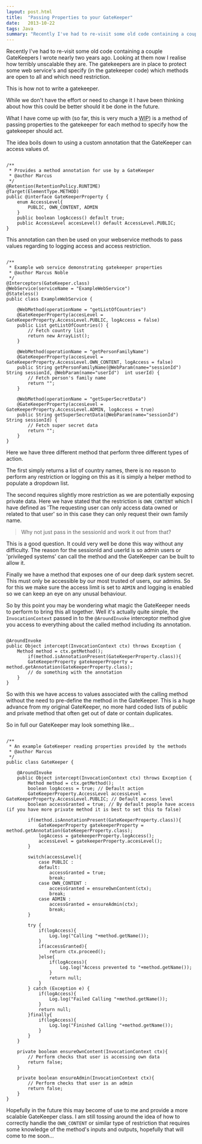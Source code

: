 ```yaml
---
layout: post.html
title:  "Passing Properties to your GateKeeper"
date:   2013-10-22
tags: Java
summary: "Recently I've had to re-visit some old code containing a couple GateKeepers I wrote nearly two years ago. Looking at them now I realise how terribly unscalable they are. The gatekeepers are in place to protect some web service's and specify (in the gatekeeper code) which methods are open to all and which need restriction. <br/><br/>This is how not to write a gatekeeper."
---
```


Recently I've had to re-visit some old code containing a couple GateKeepers I wrote nearly two years ago. Looking at them now I realise how terribly unscalable they are. The gatekeepers are in place to protect some web service's and specify (in the gatekeeper code) which methods are open to all and which need restriction.

This is how not to write a gatekeeper.

While we don't have the effort or need to change it I have been thinking about how this could be better should it be done in the future.

What I have come up with (so far, this is very much a <abbr title="Work in Progress">WIP</abbr>) is a method of passing properties to the gatekeeper for each method to specify how the gatekeeper should act.

The idea boils down to using a custom annotation that the GateKeeper can access values of.

<pre><code class="java">
/**
 * Provides a method annotation for use by a GateKeeper
 * @author Marcus
 */
@Retention(RetentionPolicy.RUNTIME)
@Target(ElementType.METHOD)
public @interface GateKeeperProperty {
    enum AccessLevel{
        PUBLIC, OWN_CONTENT, ADMIN
    }
    public boolean logAccess() default true;
    public AccessLevel accesLevel() default AccessLevel.PUBLIC;
}
</code></pre>

This annotation can then be used on your webservice methods to pass values regarding to logging access and access restriction.

<pre><code class="java">
/**
 * Example web service demonstrating gatekeeper properties
 * @author Marcus Noble
 */
@Interceptors(GateKeeper.class)
@WebService(serviceName = "ExampleWebService")
@Stateless()
public class ExampleWebService {

    @WebMethod(operationName = "getListOfCountries")
    @GateKeeperProperty(accesLevel = GateKeeperProperty.AccessLevel.PUBLIC, logAccess = false)
    public List<String> getListOfCountries() {
        // Fetch country list
        return new ArrayList<String>();
    }

    @WebMethod(operationName = "getPersonFamilyName")
    @GateKeeperProperty(accesLevel = GateKeeperProperty.AccessLevel.OWN_CONTENT, logAccess = false)
    public String getPersonFamilyName(@WebParam(name="sessionId") String sessionId, @WebParam(name="userId")  int userId) {
        // Fetch person's family name
        return "";
    }

    @WebMethod(operationName = "getSuperSecretData")
    @GateKeeperProperty(accesLevel = GateKeeperProperty.AccessLevel.ADMIN, logAccess = true)
    public String getSuperSecretData(@WebParam(name="sessionId") String sessionId) {
        // Fetch super secret data
        return "";
    }
}
</code></pre>

Here we have three different method that perform three different types of action.

The first simply returns a list of country names, there is no reason to perform any restriction or logging on this as it is simply a helper method to populate a dropdown list.

The second requires slightly more restriction as we are potentially exposing private data. Here we have stated that the restriction is `OWN_CONTENT` which I have defined as 'The requesting user can only access data owned or related to that user' so in this case they can only request their own family name.

> Why not just pass in the sessionId and work it out from that?

This is a good question. It could very well be done this way without any difficulty. The reason for the sessionId and userId is so admin users or 'privileged systems' can call the method and the GateKeeper can be built to allow it.

Finally we have a method that exposes one of our deep dark system secret. This must only be accessible by our most trusted of users, our admins. So for this we make sure the access limit is set to `ADMIN` and logging is enabled so we can keep an eye on any unusal behaviour.

So by this point you may be wondering what magic the GateKeeper needs to perform to bring this all together. Well it's actually quite simple, the `InvocationContext` passed in to the `@AroundInvoke` interceptor method give you access to everything about the called method including its annotation.

<pre><code class="java">
@AroundInvoke
public Object intercept(InvocationContext ctx) throws Exception {
	Method method = ctx.getMethod();
    	if(method.isAnnotationPresent(GateKeeperProperty.class)){
        GateKeeperProperty gatekeeperProperty = method.getAnnotation(GateKeeperProperty.class);
        // do something with the annotation
	}
}
</code></pre>

So with this we have access to values associated with the calling method without the need to pre-define the method in the GateKeeper. This is a huge advance from my original GateKeeper, no more hard coded lists of public and private method that often get out of date or contain duplicates.

So in full our GateKeeper may look something like...

<pre><code class="java">
/**
 * An example GateKeeper reading properties provided by the methods
 * @author Marcus
 */
public class GateKeeper {

    @AroundInvoke
    public Object intercept(InvocationContext ctx) throws Exception {
        Method method = ctx.getMethod();
        boolean logAccess = true; // Default action
        GateKeeperProperty.AccessLevel accessLevel = GateKeeperProperty.AccessLevel.PUBLIC; // Default access level
        boolean accessGranted = true; // By default people have access (if you have more private method it is best to set this to false)

        if(method.isAnnotationPresent(GateKeeperProperty.class)){
            GateKeeperProperty gatekeeperProperty = method.getAnnotation(GateKeeperProperty.class);
            logAccess = gatekeeperProperty.logAccess();
            accessLevel = gatekeeperProperty.accesLevel();
        }

        switch(accessLevel){
            case PUBLIC :
            default:
                accessGranted = true;
                break;
            case OWN_CONTENT :
                accessGranted = ensureOwnContent(ctx);
                break;
            case ADMIN :
                accessGranted = ensureAdmin(ctx);
                break;
        }

        try {
            if(logAccess){
                Log.log("Calling "+method.getName());
            }
            if(accessGranted){
                return ctx.proceed();
            }else{
                if(logAccess){
                    Log.log("Access prevented to "+method.getName());
                }
                return null;
            }
        } catch (Exception e) {
            if(logAccess){
                Log.log("Failed Calling "+method.getName());
            }
            return null;
        }finally{
            if(logAccess){
                Log.log("Finished Calling "+method.getName());
            }
        }
    }

    private boolean ensureOwnContent(InvocationContext ctx){
        // Perform checks that user is accessing own data
        return false;
    }

    private boolean ensureAdmin(InvocationContext ctx){
        // Perform checks that user is an admin
        return false;
    }
}
</code></pre>

Hopefully in the future this may become of use to me and provide a more scalable GateKeeper class. I am still tossing around the idea of how to correctly handle the `OWN_CONTENT` or similar type of restriction that requires some knowledge of the method's inputs and outputs, hopefully that will come to me soon...
